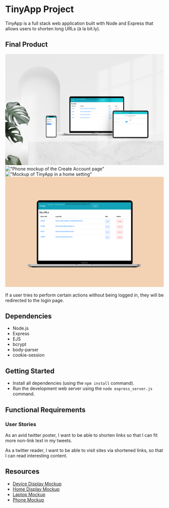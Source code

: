 # TinyApp Project

TinyApp is a full stack web application built with Node and Express that allows users to shorten long URLs (à la bit.ly).

## Final Product

!["Mockup of TinyApp across devices"](https://github.com/christylumm/tinyapp/blob/master/docs/device-display.png)
!["Phone mockup of the Create Account page"](https://github.com/christylumm/tinyapp/blob/master/docs/create-account.png)
!["Mockup of TinyApp in a home setting"](https://github.com/christylumm/tinyapp/blob/master/docs/home-display.png)
!["Main URLs index on a laptop"](https://github.com/christylumm/tinyapp/blob/master/docs/urls-page.png)

If a user tries to perform certain actions without being logged in, they will be redirected to the login page.

## Dependencies

- Node.js
- Express
- EJS
- bcrypt
- body-parser
- cookie-session

## Getting Started

- Install all dependencies (using the `npm install` command).
- Run the development web server using the `node express_server.js` command.

## Functional Requirements
### User Stories
As an avid twitter poster,
I want to be able to shorten links
so that I can fit more non-link text in my tweets.

As a twitter reader,
I want to be able to visit sites via shortened links,
so that I can read interesting content.


## Resources
- [Device Display Mockup](https://harmonaisvisual.com/freebies/digital-device-mockup-freebie-vol2)
- [Home Display Mockup](https://www.anthonyboyd.graphics/mockups/bezel-less-macbook-pro-in-living-room-mockup/)
- [Laptop Mockup](https://www.ls.graphics/free/free-macbook-pro-16-mockup?status=accepted&expires=1602196112&p_sid=15046&p_aid=52375&p_link=2485&p_tok=2cd98303-b5d9-45b2-82da-7300517b9aa3)
- [Phone Mockup](https://anagramdesign.graphics/produit/gold-iphone-11-mockup/)